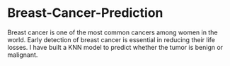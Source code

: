 # Breast-Cancer-Prediction
Breast cancer is one of the most common cancers among women in the world. Early detection of breast cancer is essential in reducing their life losses. I have built a KNN model to predict whether the tumor is benign or malignant. 
